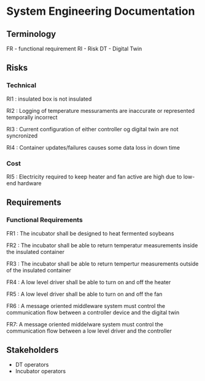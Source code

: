 ﻿# System Engineering Documentation

## Terminology 

FR - functional requirement
RI - Risk
DT - Digital Twin 

## Risks

### Technical 
RI1 : insulated box is not insulated

RI2 : Logging of temperature messuraments are inaccurate or represented temporally incorrect 

RI3 : Current configuration of either controller og digital twin are not syncronized 

RI4 : Container updates/failures causes some data loss in down time

### Cost 
RI5 : Electricity required to keep heater and fan active are high due to low-end hardware


## Requirements

### Functional Requirements

FR1 : The incubator shall be designed to heat fermented soybeans

FR2 : The incubator shall be able to return temperatur measurements inside the insulated container

FR3 : The incubator shall be able to return tempertur measurements outside of the insulated container 

FR4 : A low level driver shall be able to turn on and off the heater

FR5 : A low level driver shall be able to turn on and off the fan

FR6 : A message oriented middleware system must control the communication flow between a controller device and the digital twin 

FR7: A message oriented middelware system must control the communication flow between a low level driver and the controller


## Stakeholders 

* DT operators 
* Incubator operators 
